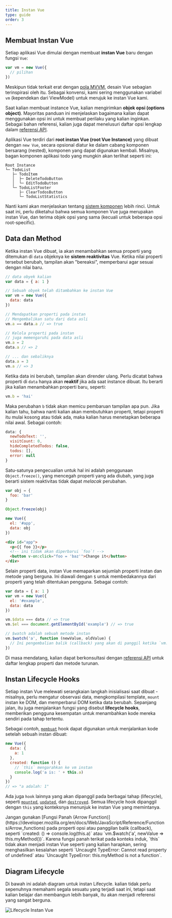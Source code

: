 ```yaml
---
title: Instan Vue
type: guide
order: 3
---
```


## Membuat Instan Vue

Setiap aplikasi Vue dimulai dengan membuat **instan Vue** baru dengan  fungsi `Vue`:

```js
var vm = new Vue({
  // pilihan
})
```

Meskipun tidak terkait erat dengan [pola MVVM](https://en.wikipedia.org/wiki/Model_View_ViewModel), desain Vue sebagian terinspirasi oleh itu. Sebagai konvensi, kami sering menggunakan variabel `vm` (kependekan dari ViewModel) untuk merujuk ke instan Vue kami.

Saat kalian membuat instance Vue, kalian mengirimkan **objek opsi (options object)**. Mayoritas panduan ini menjelaskan bagaimana kalian dapat menggunakan opsi ini untuk membuat perilaku yang kalian inginkan. Sebagai bahan referensi, kalian juga dapat menelusuri daftar opsi lengkap dalam [referensi API](../api/#Options-Data).

Aplikasi Vue terdiri dari **root instan Vue (root Vue Instance)** yang dibuat dengan `new Vue`, secara opsional diatur ke dalam cabang komponen bersarang (nested), komponen yang dapat digunakan kembali. Misalnya, bagan komponen aplikasi todo yang mungkin akan terlihat seperti ini:

```
Root Instance
└─ TodoList
   ├─ TodoItem
   │  ├─ DeleteTodoButton
   │  └─ EditTodoButton
   └─ TodoListFooter
      ├─ ClearTodosButton
      └─ TodoListStatistics
```

Nanti kami akan menjelaskan tentang [sistem komponen](components.html) lebih rinci. Untuk saat ini, perlu diketahui bahwa semua komponen Vue juga merupakan instan Vue, dan terima objek opsi yang sama (kecuali untuk beberapa opsi root-specific).

## Data dan Method

Ketika instan Vue dibuat, ia akan menambahkan semua properti yang ditemukan di `data` objeknya ke **sistem reaktivitas** Vue. Ketika nilai properti tersebut berubah, tampilan akan "bereaksi", memperbarui agar sesuai dengan nilai baru.

```js
// data obyek kalian
var data = { a: 1 }

// Sebuah obyek telah ditambahkan ke instan Vue
var vm = new Vue({
  data: data
})

// Mendapatkan properti pada instan
// Mengembalikan satu dari data asli
vm.a == data.a // => true

// Kelola properti pada instan
// juga memengaruhi pada data asli
vm.a = 2
data.a // => 2

// ... dan sebaliknya
data.a = 3
vm.a // => 3
```

Ketika data ini berubah, tampilan akan dirender ulang. Perlu dicatat bahwa properti di `data` hanya akan **reaktif** jika ada saat instance dibuat. Itu berarti jika kalian menambahkan properti baru, seperti:

```js
vm.b = 'hai'
```

Maka perubahan `b` tidak akan memicu pembaruan tampilan apa pun. Jika kalian tahu, bahwa nanti kalian akan membutuhkan properti, tetapi properti itu mulai kosong atau tidak ada, maka kalian harus menetapkan beberapa nilai awal. Sebagai contoh:

```js
data: {
  newTodoText: '',
  visitCount: 0,
  hideCompletedTodos: false,
  todos: [],
  error: null
}
```

Satu-satunya pengecualian untuk hal ini adalah penggunaan `Object.freeze()`, yang mencegah properti yang ada diubah, yang juga berarti sistem reaktivitas tidak dapat _melacak_ perubahan.

```js
var obj = {
  foo: 'bar'
}

Object.freeze(obj)

new Vue({
  el: '#app',
  data: obj
})
```

```html
<div id="app">
  <p>{{ foo }}</p>
  <!-- ini tidak akan diperbarui `foo`! -->
  <button v-on:click="foo = 'baz'">Change it</button>
</div>
```

Selain properti data, instan Vue memaparkan sejumlah properti instan dan metode yang berguna. Ini diawali dengan `$` untuk membedakannya dari properti yang telah ditentukan pengguna. Sebagai contoh:

```js
var data = { a: 1 }
var vm = new Vue({
  el: '#example',
  data: data
})

vm.$data === data // => true
vm.$el === document.getElementById('example') // => true

// $watch adalah sebuah metode instan
vm.$watch('a', function (newValue, oldValue) {
  // Ini pengembalian balik (callback) yang akan di panggil ketika `vm.a` berubah
})
```

Di masa mendatang, kalian dapat berkonsultasi dengan [referensi API](../api/#Instance-Properties) untuk daftar lengkap properti dan metode turunan.

## Instan Lifecycle Hooks

Setiap instan Vue melewati serangkaian langkah inisialisasi saat dibuat - misalnya, perlu mengatur observasi data, mengkompilasi template, `mount` instan ke DOM, dan memperbarui DOM ketika data berubah. Sepanjang jalan, itu juga menjalankan fungsi yang disebut **lifecycle hooks**, memberikan pengguna kesempatan untuk menambahkan kode mereka sendiri pada tahap tertentu.

Sebagai contoh, [`membuat`](../api/#created) hook dapat digunakan untuk menjalankan kode setelah sebuah instan dibuat:

```js
new Vue({
  data: {
    a: 1
  },
  created: function () {
    // `this` mengarahkan ke vm instan
    console.log('a is: ' + this.a)
  }
})
// => "a adalah: 1"
```

Ada juga `hook` lainnya yang akan dipanggil pada berbagai tahap (lifecycle), seperti [`mounted`](../api/#mounted),  [`updated`](../api/#updated), dan [`destroyed`](../api/#destroyed). Semua lifecycle hook dipanggil dengan `this` yang konteksnya menunjuk ke instan Vue yang memintanya.

<p class="tip">Jangan gunakan [Fungsi Panah (Arrow Function)](https://developer.mozilla.org/en/docs/Web/JavaScript/Reference/Functions/Arrow_functions) pada properti opsi atau panggilan balik (callback), seperti `created: () => console.log(this.a)` atau `vm.$watch('a', newValue => this.myMethod())`. Karena fungsi panah terikat pada konteks induk, `this` tidak akan menjadi instan Vue seperti yang kalian harapkan, sering menghasilkan kesalahan seperti `Uncaught TypeError: Cannot read property of undefined` atau `Uncaught TypeError: this.myMethod is not a function`.</p>

## Diagram Lifecycle

Di bawah ini adalah diagram untuk instan Lifecycle. kalian tidak perlu sepenuhnya memahami segala sesuatu yang terjadi saat ini, tetapi saat kalian belajar dan membangun lebih banyak, itu akan menjadi referensi yang sangat berguna.

![Lifecycle Instan Vue](/images/lifecycle.png)
